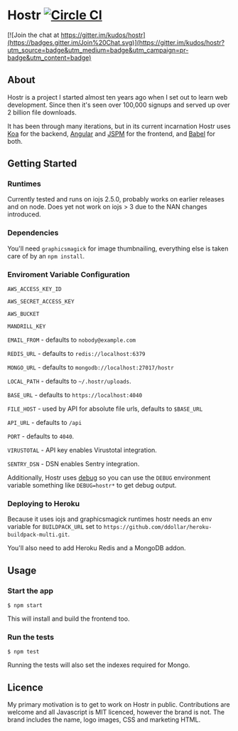 # Hostr [![Circle CI](https://circleci.com/gh/kudos/hostr.svg?style=svg&circle-token=1b4dec62afcb7960446edf241a5cf9238b8c20ed)](https://circleci.com/gh/kudos/hostr)

[![Join the chat at https://gitter.im/kudos/hostr](https://badges.gitter.im/Join%20Chat.svg)](https://gitter.im/kudos/hostr?utm_source=badge&utm_medium=badge&utm_campaign=pr-badge&utm_content=badge)

## About
Hostr is a project I started almost ten years ago when I set out to learn web development. Since then it's seen over 100,000 signups and served up over 2 billion file downloads.

It has been through many iterations, but in its current incarnation Hostr uses [Koa](http://koajs.com/) for the backend, [Angular](https://angular.io/) and [JSPM](http://jspm.io) for the frontend, and [Babel](https://babeljs.io/) for both.

## Getting Started

### Runtimes

Currently tested and runs on iojs 2.5.0, probably works on earlier releases and on node. Does yet not work on iojs > 3 due to the NAN changes introduced.

### Dependencies

You'll need `graphicsmagick` for image thumbnailing, everything else is taken care of by an `npm install`.

### Enviroment Variable Configuration

`AWS_ACCESS_KEY_ID`

`AWS_SECRET_ACCESS_KEY`

`AWS_BUCKET`

`MANDRILL_KEY`

`EMAIL_FROM` - defaults to `nobody@example.com`

`REDIS_URL` - defaults to `redis://localhost:6379`

`MONGO_URL` - defaults to `mongodb://localhost:27017/hostr`

`LOCAL_PATH` - defaults to `~/.hostr/uploads`.

`BASE_URL` - defaults to `https://localhost:4040`

`FILE_HOST` - used by API for absolute file urls, defaults to `$BASE_URL`

`API_URL` - defaults to `/api`

`PORT` - defaults to `4040`.

`VIRUSTOTAL` - API key enables Virustotal integration.

`SENTRY_DSN` - DSN enables Sentry integration.

Additionally, Hostr uses [debug](https://github.com/visionmedia/debug) so you can use the `DEBUG` environment variable something like `DEBUG=hostr*` to get debug output.

### Deploying to Heroku

Because it uses iojs and graphicsmagick runtimes hostr needs an env variable for `BUILDPACK_URL` set to `https://github.com/ddollar/heroku-buildpack-multi.git`.

You'll also need to add Heroku Redis and a MongoDB addon.

## Usage

### Start the app

```
$ npm start
```

This will install and build the frontend too.

### Run the tests

```
$ npm test
```

Running the tests will also set the indexes required for Mongo.

## Licence

My primary motivation is to get to work on Hostr in public. Contributions are welcome and all Javascript is MIT licenced, however the brand is not. The brand includes the name, logo images, CSS and marketing HTML.
